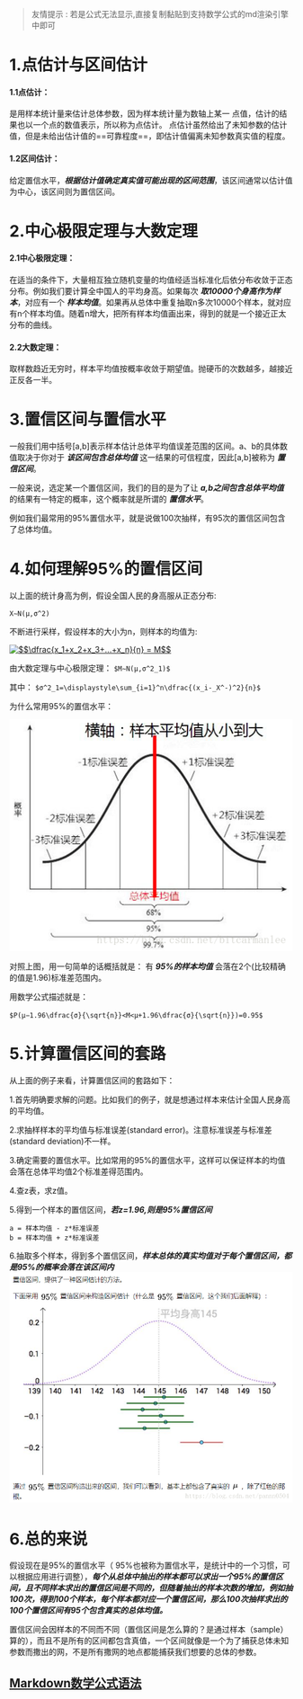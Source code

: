 > 友情提示 : 若是公式无法显示,直接复制黏贴到支持数学公式的md渲染引擎中即可
# 1.点估计与区间估计
#### 1.1点估计： 
是用样本统计量来估计总体参数，因为样本统计量为数轴上某一
点值，估计的结果也以一个点的数值表示，所以称为点估计。
点估计虽然给出了未知参数的估计值，但是未给出估计值的==可靠程度==，即估计值偏离未知参数真实值的程度。 
#### 1.2区间估计： 
给定置信水平，***根据估计值确定真实值可能出现的区间范围***，该区间通常以估计值为中心，该区间则为置信区间。

# 2.中心极限定理与大数定理
#### 2.1中心极限定理： 
在适当的条件下，大量相互独立随机变量的均值经适当标准化后依分布收敛于正态分布。例如我们要计算全中国人的平均身高。如果每次
***取10000个身高作为样本***，对应有一个
***样本均值***。如果再从总体中重复抽取n多次10000个样本，就对应有n个样本均值。随着n增大，把所有样本均值画出来，得到的就是一个接近正太分布的曲线。 
#### 2.2大数定理： 
取样数趋近无穷时，样本平均值按概率收敛于期望值。抛硬币的次数越多，越接近正反各一半。

# 3.置信区间与置信水平
一般我们用中括号[a,b]表示样本估计总体平均值误差范围的区间。a、b的具体数值取决于你对于
***该区间包含总体均值***
这一结果的可信程度，因此[a,b]被称为
***置信区间***。

一般来说，选定某一个置信区间，我们的目的是为了让
***a,b之间包含总体平均值***
的结果有一特定的概率，这个概率就是所谓的
***置信水平***。 

例如我们最常用的95%置信水平，就是说做100次抽样，有95次的置信区间包含了总体均值。
# 4.如何理解95%的置信区间
以上面的统计身高为例，假设全国人民的身高服从正态分布:

```
X∼N(μ,σ^2)
```

不断进行采样，假设样本的大小为n，则样本的均值为:


<a href="https://www.codecogs.com/eqnedit.php?latex=$$\dfrac{x_1&plus;x_2&plus;x_3&plus;...&plus;x_n}{n}&space;=&space;M$$" target="_blank"><img src="https://latex.codecogs.com/gif.latex?$$\dfrac{x_1&plus;x_2&plus;x_3&plus;...&plus;x_n}{n}&space;=&space;M$$" title="$$\dfrac{x_1+x_2+x_3+...+x_n}{n} = M$$" /></a>


由大数定理与中心极限定理： 
`$M∼N(μ,σ^2_1)$`

其中：
`$σ^2_1=\displaystyle\sum_{i=1}^n\dfrac{(x_i-_X^-)^2}{n}$`

为什么常用95%的置信水平：

![image1](https://raw.githubusercontent.com/JohanWill/Blogs/master/images/math/95%25%E7%BD%AE%E4%BF%A1%E5%8C%BA%E9%97%B4/zxqj1.jpg)

对照上图，用一句简单的话概括就是： 
有
***95%的样本均值***
会落在2个(比较精确的值是1.96)标准差范围内。

用数学公式描述就是： 

`$P(μ−1.96\dfrac{σ}{\sqrt{n}}<M<μ+1.96\dfrac{σ}{\sqrt{n}})=0.95$`

# 5.计算置信区间的套路
从上面的例子来看，计算置信区间的套路如下： 

1.首先明确要求解的问题。比如我们的例子，就是想通过样本来估计全国人民身高的平均值。 

2.求抽样样本的平均值与标准误差(standard error)。注意标准误差与标准差(standard deviation)不一样。

3.确定需要的置信水平。比如常用的95%的置信水平，这样可以保证样本的均值会落在总体平均值2个标准差得范围内。

4.查z表，求z值。 

5.得到一个样本的置信区间，***若z=1.96,则是95%置信区间***

    a = 样本均值 - z*标准误差 
    b = 样本均值 + z*标准误差

6.抽取多个样本，得到多个置信区间，***样本总体的真实均值对于每个置信区间，都是95%的概率会落在该区间内***   
![image2](https://raw.githubusercontent.com/JohanWill/Blogs/master/images/math/95%25%E7%BD%AE%E4%BF%A1%E5%8C%BA%E9%97%B4/zxqj2.jpg)
# 6.总的来说
假设现在是95%的置信水平（ 95%也被称为置信水平，是统计中的一个习惯，可以根据应用进行调整），***每个从总体中抽出的样本都可以求出一个95%的置信区间，且不同样本求出的置信区间是不同的，但随着抽出的样本次数的增加，例如抽100次，得到100个样本，每个样本都对应一个置信区间，那么100次抽样求出的100个置信区间有95个包含真实的总体均值。***

置信区间会因样本的不同而不同（置信区间是怎么算的？是通过样本（sample）算的），而且不是所有的区间都包含真值，一个区间就像是一个为了捕获总体未知参数而撒出的网，不是所有撒网的地点都能捕获我们想要的总体的参数。






















## [Markdown数学公式语法](https://katex.org/docs/supported.html)
